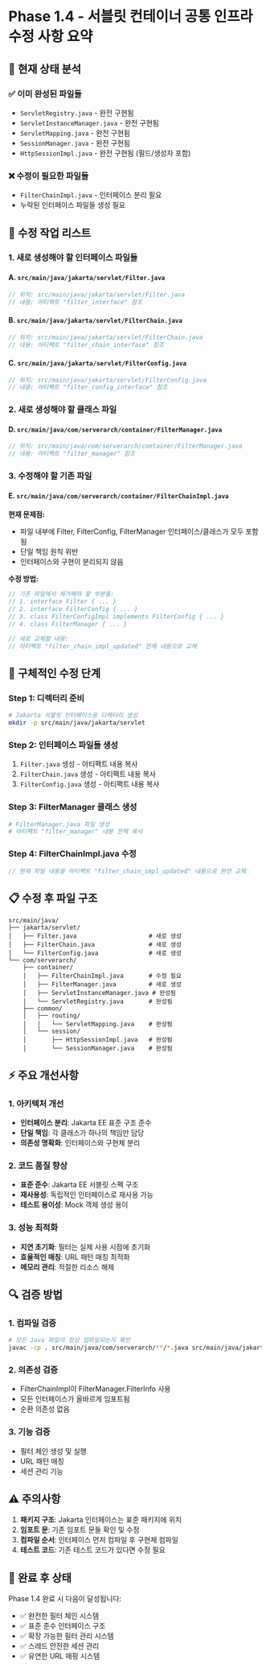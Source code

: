 # Phase 1.4 - 서블릿 컨테이너 공통 인프라 수정 사항 요약

## 🔧 현재 상태 분석

### ✅ 이미 완성된 파일들
- `ServletRegistry.java` - 완전 구현됨
- `ServletInstanceManager.java` - 완전 구현됨
- `ServletMapping.java` - 완전 구현됨
- `SessionManager.java` - 완전 구현됨
- `HttpSessionImpl.java` - 완전 구현됨 (필드/생성자 포함)

### ❌ 수정이 필요한 파일들
- `FilterChainImpl.java` - 인터페이스 분리 필요
- 누락된 인터페이스 파일들 생성 필요

## 📝 수정 작업 리스트

### 1. 새로 생성해야 할 인터페이스 파일들

#### A. `src/main/java/jakarta/servlet/Filter.java`
```java
// 위치: src/main/java/jakarta/servlet/Filter.java
// 내용: 아티팩트 "filter_interface" 참조
```

#### B. `src/main/java/jakarta/servlet/FilterChain.java`
```java
// 위치: src/main/java/jakarta/servlet/FilterChain.java  
// 내용: 아티팩트 "filter_chain_interface" 참조
```

#### C. `src/main/java/jakarta/servlet/FilterConfig.java`
```java
// 위치: src/main/java/jakarta/servlet/FilterConfig.java
// 내용: 아티팩트 "filter_config_interface" 참조
```

### 2. 새로 생성해야 할 클래스 파일

#### D. `src/main/java/com/serverarch/container/FilterManager.java`
```java
// 위치: src/main/java/com/serverarch/container/FilterManager.java
// 내용: 아티팩트 "filter_manager" 참조
```

### 3. 수정해야 할 기존 파일

#### E. `src/main/java/com/serverarch/container/FilterChainImpl.java`
**현재 문제점:**
- 파일 내부에 Filter, FilterConfig, FilterManager 인터페이스/클래스가 모두 포함됨
- 단일 책임 원칙 위반
- 인터페이스와 구현이 분리되지 않음

**수정 방법:**
```java
// 기존 파일에서 제거해야 할 부분들:
// 1. interface Filter { ... }
// 2. interface FilterConfig { ... }  
// 3. class FilterConfigImpl implements FilterConfig { ... }
// 4. class FilterManager { ... }

// 새로 교체할 내용:
// 아티팩트 "filter_chain_impl_updated" 전체 내용으로 교체
```

## 🚀 구체적인 수정 단계

### Step 1: 디렉터리 준비
```bash
# Jakarta 서블릿 인터페이스용 디렉터리 생성
mkdir -p src/main/java/jakarta/servlet
```

### Step 2: 인터페이스 파일들 생성
1. `Filter.java` 생성 - 아티팩트 내용 복사
2. `FilterChain.java` 생성 - 아티팩트 내용 복사
3. `FilterConfig.java` 생성 - 아티팩트 내용 복사

### Step 3: FilterManager 클래스 생성
```bash
# FilterManager.java 파일 생성
# 아티팩트 "filter_manager" 내용 전체 복사
```

### Step 4: FilterChainImpl.java 수정
```java
// 현재 파일 내용을 아티팩트 "filter_chain_impl_updated" 내용으로 완전 교체
```

## 📋 수정 후 파일 구조

```
src/main/java/
├── jakarta/servlet/
│   ├── Filter.java                    # 새로 생성
│   ├── FilterChain.java               # 새로 생성  
│   └── FilterConfig.java              # 새로 생성
└── com/serverarch/
    ├── container/
    │   ├── FilterChainImpl.java       # 수정 필요
    │   ├── FilterManager.java         # 새로 생성
    │   ├── ServletInstanceManager.java # 완성됨
    │   └── ServletRegistry.java       # 완성됨
    ├── common/
    │   ├── routing/
    │   │   └── ServletMapping.java    # 완성됨
    │   └── session/
    │       ├── HttpSessionImpl.java   # 완성됨
    │       └── SessionManager.java    # 완성됨
```

## ⚡ 주요 개선사항

### 1. 아키텍처 개선
- **인터페이스 분리**: Jakarta EE 표준 구조 준수
- **단일 책임**: 각 클래스가 하나의 책임만 담당
- **의존성 명확화**: 인터페이스와 구현체 분리

### 2. 코드 품질 향상
- **표준 준수**: Jakarta EE 서블릿 스펙 구조
- **재사용성**: 독립적인 인터페이스로 재사용 가능
- **테스트 용이성**: Mock 객체 생성 용이

### 3. 성능 최적화
- **지연 초기화**: 필터는 실제 사용 시점에 초기화
- **효율적인 매칭**: URL 패턴 매칭 최적화
- **메모리 관리**: 적절한 리소스 해제

## 🔍 검증 방법

### 1. 컴파일 검증
```bash
# 모든 Java 파일이 정상 컴파일되는지 확인
javac -cp . src/main/java/com/serverarch/**/*.java src/main/java/jakarta/servlet/*.java
```

### 2. 의존성 검증
- FilterChainImpl이 FilterManager.FilterInfo 사용
- 모든 인터페이스가 올바르게 임포트됨
- 순환 의존성 없음

### 3. 기능 검증
- 필터 체인 생성 및 실행
- URL 패턴 매칭
- 세션 관리 기능

## ⚠️ 주의사항

1. **패키지 구조**: Jakarta 인터페이스는 표준 패키지에 위치
2. **임포트 문**: 기존 임포트 문들 확인 및 수정
3. **컴파일 순서**: 인터페이스 먼저 컴파일 후 구현체 컴파일
4. **테스트 코드**: 기존 테스트 코드가 있다면 수정 필요

## 🎯 완료 후 상태

Phase 1.4 완료 시 다음이 달성됩니다:
- ✅ 완전한 필터 체인 시스템
- ✅ 표준 준수 인터페이스 구조
- ✅ 확장 가능한 필터 관리 시스템
- ✅ 스레드 안전한 세션 관리
- ✅ 유연한 URL 매핑 시스템